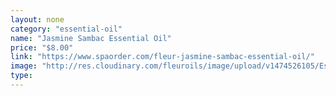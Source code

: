 ```yaml
---
layout: none
category: "essential-oil"
name: "Jasmine Sambac Essential Oil"
price: "$8.00"
link: "https://www.spaorder.com/fleur-jasmine-sambac-essential-oil/"
image: "http://res.cloudinary.com/fleuroils/image/upload/v1474526105/Essential%20Oil/jasmine.jpg"
type: 
---
```

